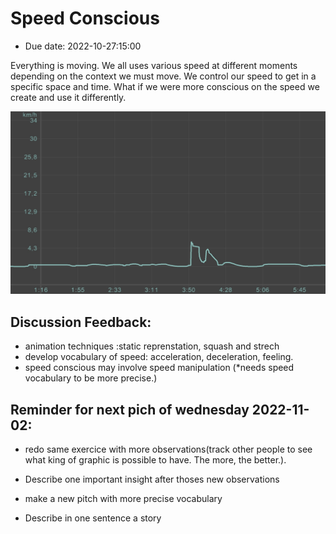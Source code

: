 # Speed Conscious
- Due date: 2022-10-27:15:00

Everything is moving. We all uses various speed at different moments depending on the context we must move. We control our speed to get in a specific space and time. What if we were more conscious on the speed we create and use it differently.

![mySpeed](images/IMG_20221027_145021.jpg)



## Discussion Feedback:

- animation techniques :static reprenstation, squash and strech 
- develop vocabulary of speed: acceleration, deceleration, feeling.
- speed conscious may involve speed manipulation (*needs speed vocabulary to be more precise.)


## Reminder for next pich of wednesday 2022-11-02:
- redo same exercice with more observations(track other people to see what king of graphic is possible to have. The more, the better.).

- Describe one important insight after thoses new observations

- make a new pitch with more precise vocabulary

- Describe in one sentence a story

